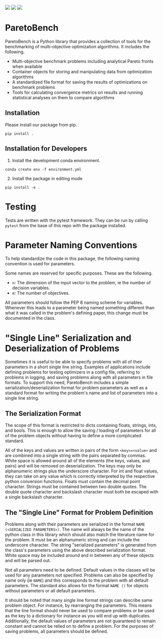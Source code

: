 [![](https://img.shields.io/pypi/v/paretobench.svg)](https://pypi.org/pypi/paretobench/)
[![](https://img.shields.io/pypi/pyversions/paretobench.svg)](https://pypi.org/pypi/paretobench/)
[![](https://img.shields.io/pypi/l/paretobench.svg)](https://pypi.org/pypi/paretobench/)

# ParetoBench
ParetoBench is a Python library that provides a collection of tools for the benchmarking of multi-objective optimization algorithms. It includes the following.
- Multi-objective benchmark problems including analytical Pareto fronts when available
- Container objects for storing and manipulating data from optimization algorithms
- A standardized file format for saving the results of optimizations on benchmark problems
- Tools for calculating convergence metrics on results and running statistical analyses on them to compare algorithms

## Installation
Please install our package from pip.
```
pip install .
```

## Installation for Developers
1) Install the development conda environment.
```
conda create env -f environment.yml
```
2) Install the package in editing mode
```
pip install -e .
```

# Testing
Tests are written with the pytest framework. They can be run by calling `pytest` from the base of this repo with the package installed.

# Parameter Naming Conventions
To help standardize the code in this package, the following naming convention is used for parameters.

Some names are reserved for specific purposes. These are the following.
 - `n`: The dimension of the input vector to the problem, ie the number of decision variables.
 - `m`: The number of objectives.

All parameters should follow the PEP 8 naming scheme for variables. Whenever this leads to a parameter being named something different than what it was called in the problem's defining paper, this change must be documented in the class.

# "Single Line" Serialization and Deserialization of Problems
Sometimes it is useful to be able to specify problems with all of their parameters in a short single line string. Examples of applications include defining problems for testing optimizers in a config file, referring to problems in logging, and saving problems along with all parameters in file formats. To support this need, ParetoBench includes a simple serialization/deserialization format for problem parameters as well as a standard format for writing the problem's name and list of parameters into a single line string.

## The Serialization Format
The scope of this format is restricted to dicts containing floats, strings, ints, and bools. This is enough to allow the saving / loading of parameters for all of the problem objects without having to define a more complicated standard.

All of the keys and values are written in pairs of the form `<key>=<value>` and are combined into a single string with the pairs separated by commas. White space is allowed around all of the elements (the keys, values, and pairs) and will be removed on deserialization. The keys may only be alphanumeric strings plus the underscore character. For int and float values, they can take on any value which is correctly interpreted by the respective python conversion functions. Floats must contain the decimal point character. Strings must be contained between two double quotes. The double quote character and backslash character must both be escaped with a single backslash character.

## The "Single Line" Format for Problem Definition
Problems along with their parameters are serialized in the format `NAME (<SERIALIZED PARAMETERS>)`. The name will always be the name of the python class in this library which should also match the literature name for the problem. It must be an alphanumeric string and can include the underscore character. The string "serialized parameters" is generated from the class's parameters using the above described serialization format. White space may be included around and in between any of these objects and will be parsed out.

Not all parameters need to be defined. Default values in the classes will be used for any parameters not specified. Problems can also be specified by name only (ie `NAME`) and this corresponds to the problem with all default parameters. The standard also allows for the format `NAME ()` for objects without parameters or all default parameters.

It should be noted that many single line format strings can describe same problem object. For instance, by rearranging the parameters. This means that the line format should never be used to compare problems or be used as the key to a dictionary for instance as you will end up with duplicates. Additionally, the default values of parameters are not guaranteed to remain constant and cannot be relied on to define a problem. For the purposes of saving problems, all parameters should be defined.
